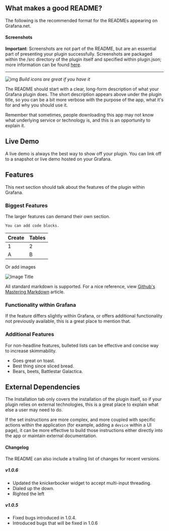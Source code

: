 ## What makes a good README?
The following is the recommended format for the READMEs appearing on Grafana.net. 

#### Screenshots
**Important**: Screenshots are not part of the README, but are an essential part of presenting your plugin successfully. Screenshots are packaged within the /src directory of the plugin itself and specified within plugin.json; more information can be found [here](#). 

-------

![img](https://circleci.com/gh/raintank/worldping-app.svg?style=shield&circle-token=:circle-token) *Build icons are great if you have it*

The README should start with a clear, long-form description of what your Grafana plugin does. The short description appears above under the plugin title, so you can be a bit more verbose with the purpose of the app, what it's for and why you should use it.

Remember that sometimes, people downloading this app may not know what underlying service or technology is, and this is an opportunity to explain it. 


## Live Demo

A live demo is always the best way to show off your plugin. You can link off to a snapshot or live demo hosted on your Grafana. 

## Features

This next section should talk about the features of the plugin within Grafana. 

### Biggest Features
The larger features can demand their own section. 


```
You can add code blocks.
```

Create | Tables
------------ | -------------
1 | 2
A | B

Or add images

![Image Title](http://grafana.org/assets/img/blog/mixed_styles.png)

All standard markdown is supported. For a nice reference, view [Github's Mastering Markdown](https://guides.github.com/features/mastering-markdown/) article. 


### Functionality within Grafana
If the feature differs slightly within Grafana, or offers additional functionality not previously available, this is a great place to mention that. 

### Additional Features

For non-headline features, bulleted lists can be effective and concise way to increase skimmability.

- Goes great on toast.
- Best thing since sliced bread. 
- Bears, beets, Battlestar Galactica. 


## External Dependencies

The Installation tab only covers the installation of the plugin itself, so if your plugin relies on external technologies, this is a great place to explain what else a user may need to do. 

If the set instructions are more complex, and more coupled with specific actions within the application (for example, adding a `device` within a UI page), it can be more effective to build those instructions either directly into the app or maintain external documentation. 



#### Changelog

The README can also include a trailing list of changes for recent versions. 

##### v1.0.6
- Updated the knickerbocker widget to accept multi-input threading. 
- Dialed up the down.
- Righted the left

##### v1.0.5
- Fixed bugs introduced in 1.0.4.
- Introduced bugs that will be fixed in 1.0.6
